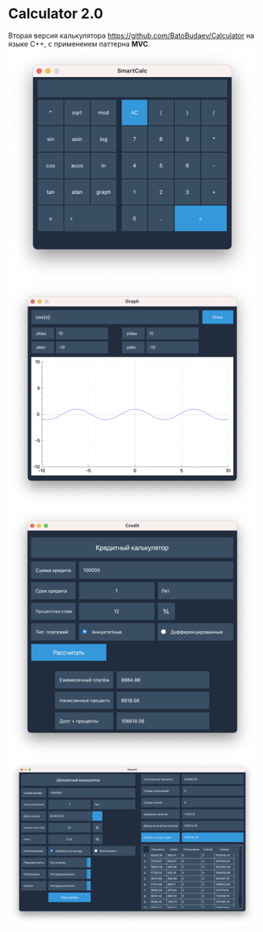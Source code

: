 # Calculator 2.0

Вторая версия калькулятора https://github.com/BatoBudaev/Calculator на языке C++, с применеием паттерна __MVC__.
![image info](./misc/1.png)
![image info](./misc/2.png)
![image info](./misc/3.png)
![image info](./misc/4.png)

